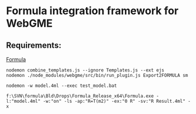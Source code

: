 # Formula integration framework for WebGME

## Requirements:
[Formula](http://formula.codeplex.com/)


    nodemon combine_templates.js --ignore Templates.js --ext ejs
    nodemon ./node_modules/webgme/src/bin/run_plugin.js Export2FORMULA sm

    nodemon -w model.4ml --exec test_model.bat

    f:\SVN\formula\Bld\Drops\Formula_Release_x64\Formula.exe -l:"model.4ml" -w:"on" -ls -ap:"R=T(m2)" -ex:"0 R" -sv:"R Result.4ml" -x
